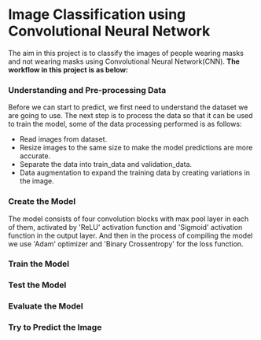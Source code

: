 # Image Classification using Convolutional Neural Network
The aim in this project is to classify the images of people wearing masks and not wearing masks using Convolutional Neural Network(CNN).
**The workflow in this project is as below:**
### Understanding and Pre-processing Data
Before we can start to predict, we first need to understand the dataset we are going to use. The next step is to process the data so that it can be used to train the model, some of the data processing performed is as follows:
- Read images from dataset.
- Resize images to the same size to make the model predictions are more accurate.
- Separate the data into train_data and validation_data.
- Data augmentation to expand the training data by creating variations in the image.

### Create the Model
The model consists of four convolution blocks with max pool layer in each of them, activated by 'ReLU' activation function and 'Sigmoid' activation function in the output layer.
And then in the process of compiling the model we use 'Adam' optimizer and 'Binary Crossentropy' for the loss function.

### Train the Model

### Test the Model

### Evaluate the Model

### Try to Predict the Image
